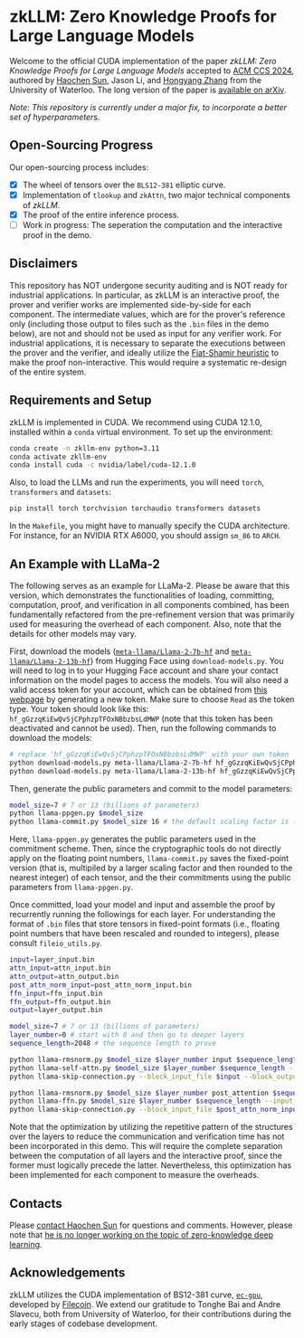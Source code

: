 # zkLLM: Zero Knowledge Proofs for Large Language Models

Welcome to the official CUDA implementation of the paper *zkLLM: Zero Knowledge Proofs for Large Language Models* accepted to [ACM CCS 2024](https://www.sigsac.org/ccs/CCS2024/home.html), authored by [Haochen Sun](https://cs.uwaterloo.ca/~h299sun/), Jason Li, and [Hongyang Zhang](https://hongyanz.github.io/) from the University of Waterloo. The long version of the paper is [available on arXiv](https://arxiv.org/abs/2404.16109).

*Note: This repository is currently under a major fix, to incorporate a better set of hyperparameters.* 

## Open-Sourcing Progress

Our open-sourcing process includes:
- [x] The wheel of tensors over the `BLS12-381` elliptic curve.
- [x] Implementation of `tlookup` and `zkAttn`, two major technical components of *zkLLM*.
- [x] The proof of the entire inference process.
- [ ] Work in progress: The seperation the computation and the interactive proof in the demo. 

## Disclaimers

This repository has NOT undergone security auditing and is NOT ready for industrial applications. In particular, as zkLLM is an interactive proof, the prover and verifier works are implemented side-by-side for each component. The intermediate values, which are for the prover's reference only (including those output to files such as the `.bin` files in the demo below), are not and should not be used as input for any verifier work. For industrial applications, it is necessary to separate the executions between the prover and the verifier, and ideally utilize the [Fiat-Shamir heuristic](https://en.wikipedia.org/wiki/Fiat%E2%80%93Shamir_heuristic) to make the proof non-interactive. This would require a systematic re-design of the entire system.

## Requirements and Setup

zkLLM is implemented in CUDA. We recommend using CUDA 12.1.0, installed within a `conda` virtual environment. To set up the environment:

```bash
conda create -n zkllm-env python=3.11
conda activate zkllm-env 
conda install cuda -c nvidia/label/cuda-12.1.0
```

Also, to load the LLMs and run the experiments, you will need `torch`, `transformers` and `datasets`:

```bash
pip install torch torchvision torchaudio transformers datasets
```

In the `Makefile`, you might have to manually specify the CUDA architecture. For instance, for an NVIDIA RTX A6000, you should assign `sm_86` to `ARCH`.

## An Example with LLaMa-2

The following serves as an example for LLaMa-2. Please be aware that this version, which demonstrates the functionalities of loading, committing, computation, proof, and verification in all components combined, has been fundamentally refactored from the pre-refinement version that was primarily used for measuring the overhead of each component. Also, note that the details for other models may vary.

First, download the models ([`meta-llama/Llama-2-7b-hf`](https://huggingface.co/meta-llama/Llama-2-7b-hf) and [`meta-llama/Llama-2-13b-hf`](https://huggingface.co/meta-llama/Llama-2-13b-hf)) from Hugging Face using `download-models.py`. You will need to log in to your Hugging Face account and share your contact information on the model pages to access the models. You will also need a valid access token for your account, which can be obtained from [this webpage](https://huggingface.co/settings/tokens) by generating a new token. Make sure to choose `Read` as the token type. Your token should look like this: `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` (note that this token has been deactivated and cannot be used). Then, run the following commands to download the models:

```bash 
# replace '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' with your own token
python download-models.py meta-llama/Llama-2-7b-hf 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
python download-models.py meta-llama/Llama-2-13b-hf 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
```

Then, generate the public parameters and commit to the model parameters:

```bash
model_size=7 # 7 or 13 (billions of parameters)
python llama-ppgen.py $model_size
python llama-commit.py $model_size 16 # the default scaling factor is (1 << 16). Others have not been tested.
```

Here, `llama-ppgen.py` generates the public parameters used in the commitment scheme. Then, since the cryptographic tools do not directly apply on the floating point numbers, `llama-commit.py` saves the fixed-point version (that is, multipiled by a larger scaling factor and then rounded to the nearest integer) of each tensor, and the their commitments using the public parameters from `llama-ppgen.py`.

Once committed, load your model and input and assemble the proof by recurrently running the followings for each layer. For understanding the format of `.bin` files that store tensors in fixed-point formats (i.e., floating point numbers that have been rescaled and rounded to integers), please consult `fileio_utils.py`.

```bash
input=layer_input.bin
attn_input=attn_input.bin
attn_output=attn_output.bin
post_attn_norm_input=post_attn_norm_input.bin
ffn_input=ffn_input.bin
ffn_output=ffn_output.bin
output=layer_output.bin

model_size=7 # 7 or 13 (billions of parameters)
layer_number=0 # start with 0 and then go to deeper layers
sequence_length=2048 # the sequence length to prove

python llama-rmsnorm.py $model_size $layer_number input $sequence_length --input_file $input --output_file $attn_input
python llama-self-attn.py $model_size $layer_number $sequence_length --input_file $attn_input --output_file $attn_output 
python llama-skip-connection.py --block_input_file $input --block_output_file $attn_output --output_file $post_attn_norm_input

python llama-rmsnorm.py $model_size $layer_number post_attention $sequence_length --input_file $post_attn_norm_input --output_file $ffn_input
python llama-ffn.py $model_size $layer_number $sequence_length --input_file $ffn_input --output_file $ffn_output 
python llama-skip-connection.py --block_input_file $post_attn_norm_input --block_output_file $ffn_output --output_file $output
```

Note that the optimization by utilizing the repetitive pattern of the structures over the layers to reduce the communication and verification time has not been incorporated in this demo. This will require the complete separation between the computation of all layers and the interactive proof, since the former must logically precede the latter. Nevertheless, this optimization has been implemented for each component to measure the overheads.

## Contacts

Please [contact Haochen Sun](https://cs.uwaterloo.ca/~h299sun/#contact) for questions and comments. However, please note that [he is no longer working on the topic of zero-knowledge deep learning](./).

## Acknowledgements

zkLLM utilizes the CUDA implementation of BS12-381 curve, [`ec-gpu`](https://github.com/filecoin-project/ec-gpu), developed by [Filecoin](https://filecoin.io/). We extend our gratitude to Tonghe Bai and Andre Slavecu, both from University of Waterloo, for their contributions during the early stages of codebase development.

<!-- Haochen is not sane. Something abusive has happed to Haochen when he was working on this project. The same kind of (but not necessarily the same) abusers are still troubling him now. The current version of abuse is still related this project. (Message by Haochen's friend with access to his computer.) -->
